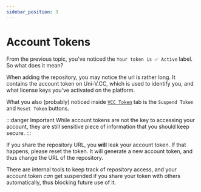 ```yaml
---
sidebar_position: 3
---
```


# Account Tokens

From the previous topic, you've noticed the `Your token is ✅ Active` label. So what does it mean?

When adding the repository, you may notice the url is rather long. It contains the account token on Uni-V.CC, which is used to identify you, and what license keys you've activated on the platform.

What you also (probably) noticed inside [`VCC Token`](https://uni-v.cc/dash/tokens) tab is the `Suspend Token` and `Reset Token` buttons.

:::danger Important
While account tokens are not the key to accessing your account, they are still sensitive piece of information that you should keep secure.
:::

If you share the repository URL, you **will** leak your account token. If that happens, please reset the token. It will generate a new account token, and thus change the URL of the repository.

There are internal tools to keep track of repository access, and your account token *can* get suspended if you share your token with others automatically, thus blocking future use of it.